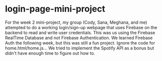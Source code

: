 # login-page-mini-project
For the week 2 mini-project, my group (Cody, Sana, Meghana, and me) attempted to do a working login/sign-up webpage that uses Firebase on the backend to read and write user credentials.
This was us using the Firebase RealTime Database and not Firebase Authentication.
We learned Firebase Auth the following week, but this was still a fun project.
Ignore the code for home.html/home.js...
We tried to implement the Spotify API as a bonus but didn't have enough time to figure out how to.
